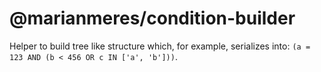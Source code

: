 # @marianmeres/condition-builder

Helper to build tree like structure which, for example, serializes into:
`(a = 123 AND (b < 456 OR c IN ['a', 'b']))`.
